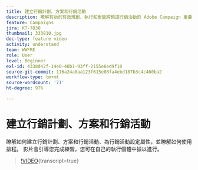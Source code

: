 ```yaml
---
title: 建立行銷計劃、方案和行銷活動
description: 瞭解有助於有效規劃、執行和衡量跨頻道行銷活動的 Adobe Campaign 重要概念。
feature: Campaigns
jira: KT-7830
thumbnail: 333810.jpg
doc-type: feature video
activity: understand
team: WWFRE
role: User
level: Beginner
exl-id: 4338d42f-14e0-48b1-93ff-2155e6ed9f10
source-git-commit: 116a24a8aa123f615e08fa4ebd187b3c4c460ba2
workflow-type: tm+mt
source-wordcount: '71'
ht-degree: 97%

---
```


# 建立行銷計劃、方案和行銷活動

瞭解如何建立行銷計劃、方案和行銷活動、為行銷活動設定屬性，並瞭解如何使用排程。
影片會引導您完成練習，您可在自己的執行個體中據以進行。

>[!VIDEO](https://video.tv.adobe.com/v/333810?quality=12&learn=on){transcript=true}
